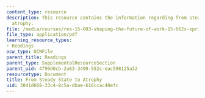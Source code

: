 ```yaml
---
content_type: resource
description: This resource contains the information regarding from steady state to
  atrophy.
file: /media/courses/res-15-003-shaping-the-future-of-work-15-662x-spring-2016/30d1d66833c48c5adbaeb16ccac40efc_MITRES_15_003S16_atrophy.pdf
file_type: application/pdf
learning_resource_types:
- Readings
ocw_type: OCWFile
parent_title: Readings
parent_type: SupplementalResourceSection
parent_uid: 4f99d0cb-2a63-3499-552c-eac598125a32
resourcetype: Document
title: From Steady State to Atrophy
uid: 30d1d668-33c4-8c5a-dbae-b16ccac40efc
---
```

